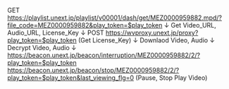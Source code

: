 GET https://playlist.unext.jp/playlist/v00001/dash/get/MEZ0000959882.mpd/?file_code=MEZ0000959882&play_token=$play_token
↓
Get Video_URL, Audio_URL, License_Key
↓
POST https://wvproxy.unext.jp/proxy?play_token=$play_token (Get License_Key)
↓
Downlaod Video, Audio
↓
Decrypt Video, Audio
↓
https://beacon.unext.jp/beacon/interruption/MEZ0000959882/2/?play_token=$play_token
https://beacon.unext.jp/beacon/stop/MEZ0000959882/2/?play_token=$play_token&last_viewing_flg=0
(Pause, Stop Play Video)